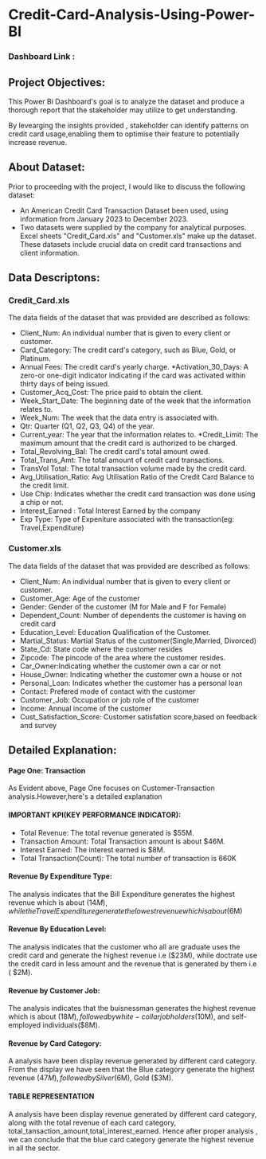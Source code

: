 # Credit-Card-Analysis-Using-Power-BI

### Dashboard Link : 

## Project Objectives:
This Power Bi Dashboard's goal is to analyze the dataset and produce a thorough report that the stakeholder may utilize to get understanding.

By levearging the insights provided , stakeholder can identify patterns on credit card usage,enabling them to optimise their feature to potentially increase revenue.


##  About Dataset:

Prior to proceeding with the project, I would like to discuss the following dataset: 

* An American Credit Card Transaction Dataset been used, using information from January 2023 to December 2023.
* Two datasets were supplied by the company for analytical purposes. Excel sheets "Credit_Card.xls" and "Customer.xls" make up the dataset. These datasets include crucial data on credit card transactions and client information.

## Data Descriptons:
### Credit_Card.xls

The data fields of the dataset that was provided are described as follows:

* Client_Num: An individual number that is given to every client or customer.
* Card_Category: The credit card's category, such as Blue, Gold, or Platinum.
* Annual Fees: The credit card's yearly charge. *Activation_30_Days: A zero-or one-digit indicator indicating if the card was activated within thirty days of being issued.
* Customer_Acq_Cost: The price paid to obtain the client.
* Week_Start_Date: The beginning date of the week that the information relates to.
* Week_Num: The week that the data entry is associated with.
* Qtr: Quarter (Q1, Q2, Q3, Q4) of the year.
* Current_year: The year that the information relates to. *Credit_Limit: The maximum amount that the credit card is authorized to be charged.
* Total_Revolving_Bal: The credit card's total amount owed.
* Total_Trans_Amt: The total amount of credit card transactions.
* TransVol Total: The total transaction volume made by the credit card.
* Avg_Utilisation_Ratio: Avg Utilisation Ratio of the Credit Card Balance to the credit limit.
* Use Chip: Indicates whether the credit card transaction was done using a chip or not.
* Interest_Earned : Total Interest Earned by the company
* Exp Type: Type of Expeniture associated with the transaction(eg: Travel,Expenditure)

### Customer.xls

The data fields of the dataset that was provided are described as follows:

* Client_Num: An individual number that is given to every client or customer.
* Customer_Age: Age of the customer
* Gender: Gender of the customer (M for Male and F for Female)
* Dependent_Count: Number of dependents the customer is having on credit card
* Education_Level: Education Qualification of the Customer.
* Martial_Status: Martial Status of the customer(Single,Married, Divorced)
* State_Cd: State code where the customer resides
* Zipcode: The pincode of the area where the customer resides.
* Car_Owner:Indicating whether the customer own a car or not
* House_Owner: Indicating whether the customer own a house or not
* Personal_Loan: Indicates whether the customer has a personal loan
* Contact: Prefered mode of contact with the customer
* Customer_Job: Occupation or job role of the customer
* Income: Annual income of the customer
* Cust_Satisfaction_Score: Customer satisfation score,based on feedback and survey

## Detailed Explanation:

#### Page One: Transaction

As Evident above, Page One focuses on Customer-Transaction analysis.However,here's a detailed explanation

#### IMPORTANT KPI(KEY PERFORMANCE INDICATOR):

*  Total Revenue: The total revenue generated is $55M.
*  Transaction Amount: Total Transaction amount is about $46M.
*  Interest Earned: The interest earned is $8M.
*  Total Transaction(Count): The total number of transaction is 660K

#### Revenue By Expenditure Type:

The analysis indicates that the Bill Expenditure generates the highest revenue which is about ($14M), while the Travel Expenditure generate the lowest revenue which is about ($6M)       

#### Revenue By Education Level:

The analysis indicates that the customer who all are graduate uses the credit card and generate the highest revenue i.e ($23M), while doctrate use the credit card in less amount and the revenue that is generated by them i.e ( $2M).

#### Revenue by Customer Job:

The analysis indicates that the buisnessman generates the highest revenue which is about ($18M) , followed by white-collar jobholders($10M), and self-employed individuals($8M).

#### Revenue by Card Category:

A analysis have been display revenue generated by different card category. From the display we have seen that the Blue category generate the highest revenue ($47M), followed by Silver ($6M), Gold ($3M).

#### TABLE REPRESENTATION

A analysis have been display revenue generated by different card category, along with the total revenue of each card category, total_tansaction_amount,total_interest_earned.
Hence after proper analysis , we can conclude that the blue card category generate the highest revenue in all the sector.

#### 
 
 
 


   
